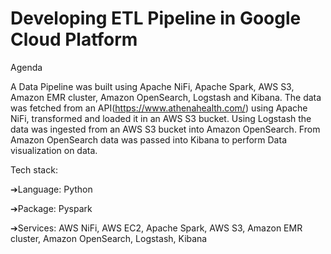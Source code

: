 # Developing ETL Pipeline in Google Cloud Platform

Agenda

A Data Pipeline was built using Apache NiFi, Apache Spark, AWS S3, Amazon EMR cluster, Amazon OpenSearch, Logstash and Kibana. The data was fetched from an API(https://www.athenahealth.com/) using Apache NiFi, transformed and loaded it in an AWS S3 bucket. Using Logstash the data was ingested from an AWS S3 bucket into Amazon OpenSearch. From Amazon OpenSearch data was passed into Kibana to perform Data visualization on data. 

Tech stack: 

➔Language: Python

➔Package: Pyspark

➔Services: AWS NiFi, AWS EC2, Apache Spark, AWS S3, Amazon EMR cluster, Amazon OpenSearch, Logstash, Kibana